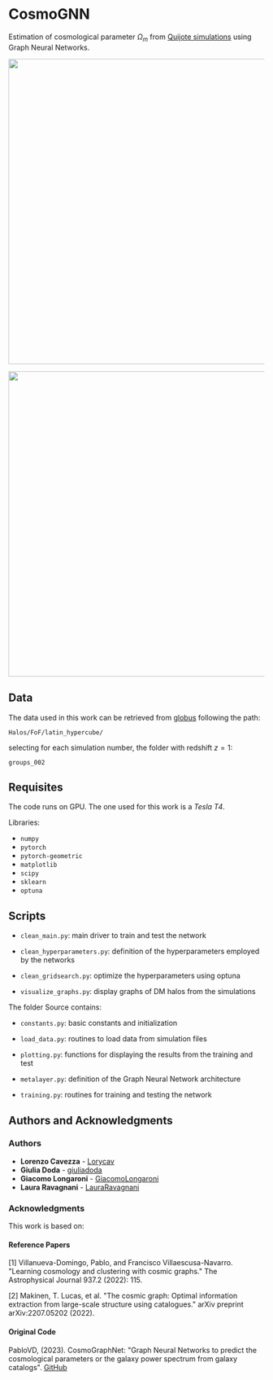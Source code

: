# CosmoGNN
Estimation of cosmological parameter $\Omega_m$ from [Quijote simulations](https://quijote-simulations.readthedocs.io/en/latest/) using Graph Neural Networks.

<p align="center">
<img src="https://github.com/LauraRavagnani/CosmoGNN/assets/137277088/09bf91fb-1a7e-465a-a17b-23ba5f2db712" width=600>
</p>
<p align="center">
<img src="./Plots/true_vs_pred.png" width=600>
</p>


## Data
The data used in this work can be retrieved from [globus](https://app.globus.org/file-manager?origin_id=e0eae0aa-5bca-11ea-9683-0e56c063f437&origin_path=%2F) following the path:
```console
Halos/FoF/latin_hypercube/
```
selecting for each simulation number, the folder with redshift $z = 1$:
```console
groups_002
```

## Requisites
The code runs on GPU. The one used for this work is a _Tesla T4_.

Libraries:
* ```numpy```
* ```pytorch```
* ```pytorch-geometric```
* ```matplotlib```
* ```scipy```
* ```sklearn```
* ```optuna``` 

## Scripts
* ```clean_main.py```: main driver to train and test the network

* ```clean_hyperparameters.py```: definition of the hyperparameters employed by the networks

* ```clean_gridsearch.py```: optimize the hyperparameters using optuna

* ```visualize_graphs.py```: display graphs of DM halos from the simulations

The folder Source contains:

* ```constants.py```: basic constants and initialization

* ```load_data.py```: routines to load data from simulation files

* ```plotting.py```: functions for displaying the results from the training and test

* ```metalayer.py```: definition of the Graph Neural Network architecture

* ```training.py```: routines for training and testing the network

## Authors and Acknowledgments
### Authors
* **Lorenzo Cavezza** - [Lorycav](https://github.com/Lorycav)
* **Giulia Doda** - [giuliadoda](https://github.com/giuliadoda)
* **Giacomo Longaroni** - [GiacomoLongaroni](https://github.com/GiacomoLongaroni)
* **Laura Ravagnani** - [LauraRavagnani](https://github.com/LauraRavagnani)

### Acknowledgments
This work is based on:

#### Reference Papers
<a id="1">[1]</a> 
Villanueva-Domingo, Pablo, and Francisco Villaescusa-Navarro. "Learning cosmology and clustering with cosmic graphs." The Astrophysical Journal 937.2 (2022): 115.

<a id="2">[2]</a>
Makinen, T. Lucas, et al. "The cosmic graph: Optimal information extraction from large-scale structure using catalogues." arXiv preprint arXiv:2207.05202 (2022).

#### Original Code
PabloVD, (2023). CosmoGraphNet: "Graph Neural Networks to predict the cosmological parameters or the galaxy power spectrum from galaxy catalogs". [GitHub](https://github.com/PabloVD/CosmoGraphNet.git)



